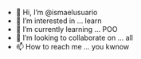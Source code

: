 - 👋 Hi, I’m @ismaelusuario
- 👀 I’m interested in ... learn
- 🌱 I’m currently learning ... POO
- 💞️ I’m looking to collaborate on ... all
- 📫 How to reach me ... you kwnow

<!---
ismaelusuario/ismaelusuario is a ✨ special ✨ repository because its `README.md` (this file) appears on your GitHub profile.
You can click the Preview link to take a look at your changes.
--->
